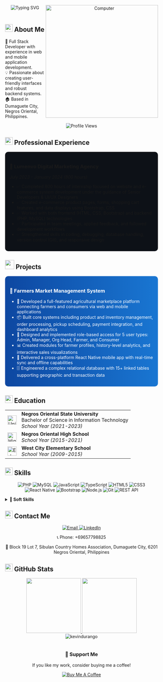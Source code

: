 <div align="center">
  <img src="https://readme-typing-svg.herokuapp.com?font=Roboto&weight=700&size=40&duration=3000&pause=1000&color=0EC2E1&center=true&vCenter=true&random=false&width=500&height=70&lines=KEVIN+CHRIS+DURANGO;Full+Stack+Developer" alt="Typing SVG" />
  
  <img src="https://raw.githubusercontent.com/MicaelliMedeiros/micaellimedeiros/master/image/computer-illustration.png" min-width="400px" max-width="400px" width="370px" align="right" alt="Computer">
</div>

<br>

## <img src="https://media2.giphy.com/media/QssGEmpkyEOhBCb7e1/giphy.gif?cid=ecf05e47a0n3gi1bfqntqmob8g9aid1oyj2wr3ds3mg700bl&rid=giphy.gif" width ="25"> <b>About Me</b>
<p align="left">
  🌟 Full Stack Developer with experience in web and mobile application development.
  <br>
  💡 Passionate about creating user-friendly interfaces and robust backend systems.
  <br>
  🏠 Based in Dumaguete City, Negros Oriental, Philippines.
</p>

<div align="center">
  <img src="https://komarev.com/ghpvc/?username=kevindurango&color=blueviolet&style=for-the-badge" alt="Profile Views">
</div>

## <img src="https://media.giphy.com/media/iY8CRBdQXODJSCERIr/giphy.gif" width="25"> <b>Professional Experience</b>

<div style="background-color:#0d1117; border-radius:10px; padding:15px; margin-bottom:15px;">
  <h3>🚀 Lumenvo Digital Marketing Agency </h3>
  <em>July 2023 - January 2024 (800 hours)</em>

  <ul>
    <li>✅ Completed 800 hours of internship focused on website and e-commerce system development under the guidance of Senior Developers & UI/UX Designers</li>
    <li>✅ Created e-commerce product pages, forms, shopping cart features, and data displays using Bootstrap, CSS</li>
    <li>✅ Worked with both frontend (HTML, CSS, Bootstrap) and backend (PHP, MySQL) technologies</li>
    <li>✅ Participated in team meetings, applied feedback, and followed development workflows</li>
    <li>✅ Strengthened skills in coding, debugging, database handling, version control (Git), and responsive design</li>
  </ul>
</div>

## <img src="https://media.giphy.com/media/WUlplcMpOCEmTGBtBW/giphy.gif" width="30"> <b>Projects</b>

<div style="background: linear-gradient(to right, #0d47a1, #1976d2); border-radius:10px; padding:15px; margin-bottom:15px; color:white;">
  <h3>🌾 Farmers Market Management System</h3>
  <ul>
    <li>🔄 Developed a full-featured agricultural marketplace platform connecting farmers and consumers via web and mobile applications</li>
    <li>📦 Built core systems including product and inventory management, order processing, pickup scheduling, payment integration, and dashboard analytics</li>
    <li>👥 Designed and implemented role-based access for 5 user types: Admin, Manager, Org Head, Farmer, and Consumer</li>
    <li>📊 Created modules for farmer profiles, history-level analytics, and interactive sales visualizations</li>
    <li>📱 Delivered a cross-platform React Native mobile app with real-time sync and offline capabilities</li>
    <li>🗄️ Engineered a complex relational database with 15+ linked tables supporting geographic and transaction data</li>
  </ul>
</div>

## <img src="https://media.giphy.com/media/1GEATImIxEXVR79Dhk/giphy.gif" width="25"> <b>Education</b>

<table>
  <tr>
    <td align="center"><img src="https://img.icons8.com/color/48/000000/university.png" alt="University" width="30"/></td>
    <td><strong>Negros Oriental State University</strong><br>Bachelor of Science in Information Technology<br><em>School Year (2021-2023)</em></td>
  </tr>
  <tr>
    <td align="center"><img src="https://img.icons8.com/color/48/000000/school.png" alt="High School" width="30"/></td>
    <td><strong>Negros Oriental High School</strong><br><em>School Year (2015-2021)</em></td>
  </tr>
  <tr>
    <td align="center"><img src="https://img.icons8.com/color/48/000000/elementary-school.png" alt="Elementary School" width="30"/></td>
    <td><strong>West City Elementary School</strong><br><em>School Year (2009-2015)</em></td>
  </tr>
</table>

## <img src="https://media.giphy.com/media/jSKBmKkvo2dPQQtsR1/giphy.gif" width="25"> <b>Skills</b>

<div align="center">
  
  ![PHP](https://img.shields.io/badge/PHP-777BB4?style=for-the-badge&logo=php&logoColor=white)
  ![MySQL](https://img.shields.io/badge/MySQL-4479A1?style=for-the-badge&logo=mysql&logoColor=white)
  ![JavaScript](https://img.shields.io/badge/JavaScript-F7DF1E?style=for-the-badge&logo=javascript&logoColor=black)
  ![TypeScript](https://img.shields.io/badge/TypeScript-3178C6?style=for-the-badge&logo=typescript&logoColor=white)
  ![HTML5](https://img.shields.io/badge/HTML5-E34F26?style=for-the-badge&logo=html5&logoColor=white)
  ![CSS3](https://img.shields.io/badge/CSS3-1572B6?style=for-the-badge&logo=css3&logoColor=white)
  ![React Native](https://img.shields.io/badge/React_Native-20232A?style=for-the-badge&logo=react&logoColor=61DAFB)
  ![Bootstrap](https://img.shields.io/badge/Bootstrap-7952B3?style=for-the-badge&logo=bootstrap&logoColor=white)
  ![Node.js](https://img.shields.io/badge/Node.js-339933?style=for-the-badge&logo=nodedotjs&logoColor=white)
  ![Git](https://img.shields.io/badge/Git-F05032?style=for-the-badge&logo=git&logoColor=white)
  ![REST API](https://img.shields.io/badge/REST_API-FF6C37?style=for-the-badge&logo=postman&logoColor=white)
  
</div>

<details>
<summary><b>💪 Soft Skills</b></summary>
<br>
  
- 🧠 Problem-Solving
- 🤔 Critical Thinking
- 👥 Team Collaboration
- ⏰ Time Management
- 🔄 Adaptability
- 📊 Project Management
  
</details>

## <img src="https://media.giphy.com/media/KcnlGHBpnKnjZIuCMv/giphy.gif" width="25"> <b>Contact Me</b>

<div align="center">
  <a href="mailto:kchris.kd@gmail.com">
    <img src="https://img.shields.io/badge/Email-D14836?style=for-the-badge&logo=gmail&logoColor=white" alt="Email"/>
  </a>
  <a href="https://www.linkedin.com/in/kevin-chris-durango-356720173/">
    <img src="https://img.shields.io/badge/LinkedIn-0077B5?style=for-the-badge&logo=linkedin&logoColor=white" alt="LinkedIn"/>
  </a>
</div>

<p align="center">📞 Phone: +69657798825</p>
<p align="center">📍 Block 19 Lot 7, Sibulan Country Homes Association, Dumaguete City, 6201 Negros Oriental, Philippines</p>

## <img src="https://media.giphy.com/media/ZCN6F3FAkwsyOGU2RS/giphy.gif" width="25"> <b>GitHub Stats</b>

<div align="center">
  <a href="https://github.com/kevindurango">
    <img height="180em" src="https://github-readme-stats.vercel.app/api?username=kevindurango&show_icons=true&theme=radical&include_all_commits=true&count_private=true"/>
    <img height="180em" src="https://github-readme-stats.vercel.app/api/top-langs/?username=kevindurango&layout=compact&langs_count=7&theme=radical"/>
  </a>
</div>

<div align="center">
  <img src="https://github-readme-streak-stats.herokuapp.com/?user=kevindurango&theme=radical" alt="kevindurango" />
</div>

<br>


<div align="center">
  <h3>🎯 Support Me</h3>
  <p>If you like my work, consider buying me a coffee!</p>
  <a href="https://www.buymeacoffee.com/kevindurango">
    <img src="https://img.shields.io/badge/Buy_Me_A_Coffee-FFDD00?style=for-the-badge&logo=buy-me-a-coffee&logoColor=black" alt="Buy Me A Coffee">
  </a>
</div>

